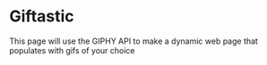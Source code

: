# Giftastic
 This page will use the GIPHY API to make a dynamic web page that populates with gifs of your choice
